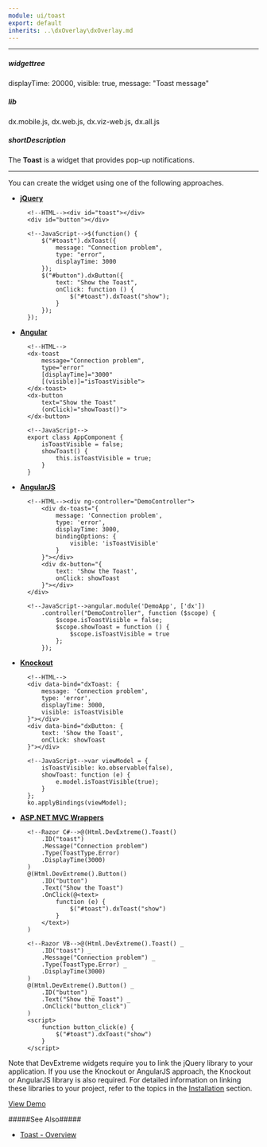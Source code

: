 ```yaml
---
module: ui/toast
export: default
inherits: ..\dxOverlay\dxOverlay.md
---
```

---
##### widgettree
displayTime: 20000,
visible: true,
message: "Toast message"

##### lib
dx.mobile.js, dx.web.js, dx.viz-web.js, dx.all.js

##### shortDescription
The **Toast** is a widget that provides pop-up notifications.

---
You can create the widget using one of the following approaches.

- [**jQuery**](/concepts/00%20Getting%20Started/10%20Widget%20Basics%20-%20jQuery/01%20Create%20and%20Configure%20a%20Widget.md '/Documentation/Guide/Getting_Started/Widget_Basics_-_jQuery/Create_and_Configure_a_Widget/')  

        <!--HTML--><div id="toast"></div>
        <div id="button"></div>

        <!--JavaScript-->$(function() {
            $("#toast").dxToast({
                message: "Connection problem",
                type: "error",
                displayTime: 3000
            });
            $("#button").dxButton({
                text: "Show the Toast", 
                onClick: function () {
                    $("#toast").dxToast("show");
                } 
            });
        });

- [**Angular**](/concepts/00%20Getting%20Started/15%20Widget%20Basics%20-%20Angular/01%20Create%20and%20Configure%20a%20Widget.md '/Documentation/Guide/Getting_Started/Widget_Basics_-_Angular/Create_and_Configure_a_Widget/')  

        <!--HTML-->
        <dx-toast
            message="Connection problem",
            type="error"
            [displayTime]="3000"
            [(visible)]="isToastVisible">
        </dx-toast>
        <dx-button
            text="Show the Toast" 
            (onClick)="showToast()">
        </dx-button>

        <!--JavaScript-->
        export class AppComponent {
            isToastVisible = false;
            showToast() {
                this.isToastVisible = true;
            }
        }

- [**AngularJS**](/concepts/00%20Getting%20Started/20%20Widget%20Basics%20-%20AngularJS/01%20Create%20and%20Configure%20a%20Widget.md '/Documentation/Guide/Getting_Started/Widget_Basics_-_AngularJS/Create_and_Configure_a_Widget/')  

        <!--HTML--><div ng-controller="DemoController">
            <div dx-toast="{
                message: 'Connection problem',
                type: 'error',
                displayTime: 3000,
                bindingOptions: {
                    visible: 'isToastVisible'
                } 
            }"></div>
            <div dx-button="{
                text: 'Show the Toast', 
                onClick: showToast
            }"></div>
        </div>

        <!--JavaScript-->angular.module('DemoApp', ['dx'])
            .controller("DemoController", function ($scope) {
                $scope.isToastVisible = false;
                $scope.showToast = function () {
                    $scope.isToastVisible = true
                };
            });

- [**Knockout**](/concepts/00%20Getting%20Started/25%20Widget%20Basics%20-%20Knockout/01%20Create%20and%20Configure%20a%20Widget.md '/Documentation/Guide/Getting_Started/Widget_Basics_-_Knockout/Create_and_Configure_a_Widget/')  

        <!--HTML-->
        <div data-bind="dxToast: {
            message: 'Connection problem',
            type: 'error',
            displayTime: 3000,
            visible: isToastVisible
        }"></div>
        <div data-bind="dxButton: {
            text: 'Show the Toast', 
            onClick: showToast
        }"></div>

        <!--JavaScript-->var viewModel = {
            isToastVisible: ko.observable(false),
            showToast: function (e) {
                e.model.isToastVisible(true);
            }
        };
        ko.applyBindings(viewModel);

- [**ASP.NET MVC Wrappers**](/concepts/35%20ASP.NET%20MVC%20Wrappers/20%20Fundamentals/05%20Creating%20a%20Widget.md '/Documentation/Guide/ASP.NET_MVC_Wrappers/Fundamentals/#Creating_a_Widget')

        <!--Razor C#-->@(Html.DevExtreme().Toast()
            .ID("toast")
            .Message("Connection problem")
            .Type(ToastType.Error)
            .DisplayTime(3000)
        )
        @(Html.DevExtreme().Button()
            .ID("button")
            .Text("Show the Toast")
            .OnClick(@<text>
                function (e) {
                    $("#toast").dxToast("show")
                }
            </text>)    
        )

        <!--Razor VB-->@(Html.DevExtreme().Toast() _
            .ID("toast") _
            .Message("Connection problem") _
            .Type(ToastType.Error) _
            .DisplayTime(3000)
        )
        @(Html.DevExtreme().Button() _
            .ID("button") _
            .Text("Show the Toast") _
            .OnClick("button_click")    
        )
        <script>
            function button_click(e) {
                $("#toast").dxToast("show")
            }
        </script>

Note that DevExtreme widgets require you to link the jQuery library to your application. If you use the Knockout or AngularJS approach, the Knockout or AngularJS library is also required. For detailed information on linking these libraries to your project, refer to the topics in the [Installation](/concepts/00%20Getting%20Started/01%20Installation/01%20Local%20Scripts.md '/Documentation/Guide/Getting_Started/Installation/Local_Scripts/') section.

<a href="http://js.devexpress.com/Demos/WidgetsGallery/#demo/dialogsandnotificationstoasttoasttoast/" class="button orange small fix-width-155" style="margin-right: 20px;" target="_blank">View Demo</a>

#####See Also#####
- [Toast - Overview](/concepts/05%20Widgets/Toast/00%20Overview.md '/Documentation/Guide/Widgets/Toast/Overview/')